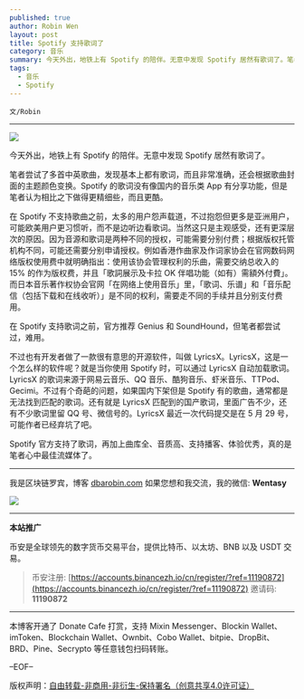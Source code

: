 ```yaml
---
published: true
author: Robin Wen
layout: post
title: Spotify 支持歌词了
category: 音乐
summary: 今天外出，地铁上有 Spotify 的陪伴。无意中发现 Spotify 居然有歌词了。笔者尝试了多首中英歌曲，发现基本上都有歌词，而且非常准确，还会根据歌曲封面的主题颜色变换。Spotify 的歌词没有像国内的音乐类 App 有分享功能，但是笔者认为相比之下做得更精细些，而且更酷。Spotify 官方支持了歌词，再加上曲库全、音质高、支持播客、体验优秀，真的是笔者心中最佳流媒体了。
tags:
  - 音乐
  - Spotify
---
```


`文/Robin`

***

![](https://cdn.dbarobin.com/q0oj1pa.png)

今天外出，地铁上有 Spotify 的陪伴。无意中发现 Spotify 居然有歌词了。

笔者尝试了多首中英歌曲，发现基本上都有歌词，而且非常准确，还会根据歌曲封面的主题颜色变换。Spotify 的歌词没有像国内的音乐类 App 有分享功能，但是笔者认为相比之下做得更精细些，而且更酷。

在 Spotify 不支持歌曲之前，太多的用户怨声载道，不过抱怨但更多是亚洲用户，可能欧美用户更习惯听，而不是边听边看歌词。当然这只是主观感受，还有更深层次的原因。因为音源和歌词是两种不同的授权，可能需要分别付费；根据版权托管机构不同，可能还需要分别申请授权。例如香港作曲家及作词家协会在官网数码网络版权使用费中就明确指出：使用该协会管理权利的乐曲，需要交纳总收入的 15% 的作为版权费，并且「歌詞展示及卡拉 OK 伴唱功能（如有）需額外付費」。而日本音乐著作权协会官网「在网络上使用音乐」里，「歌词、乐谱」和「音乐配信（包括下载和在线收听）」是不同的权利，需要走不同的手续并且分别支付费用。

在 Spotify 支持歌词之前，官方推荐 Genius 和 SoundHound，但笔者都尝试过，难用。

不过也有开发者做了一款很有意思的开源软件，叫做 LyricsX。LyricsX，这是一个怎么样的软件呢？就是当你使用 Spotify 时，可以通过 LyricsX 自动加载歌词。LyricsX 的歌词来源于网易云音乐、QQ 音乐、酷狗音乐、虾米音乐、TTPod、Gecimi。不过有个奇葩的问题，如果国内下架但是 Spotify 有的歌曲，通常都是无法找到匹配的歌词。还有就是 LyricsX 匹配到的国产歌词，里面广告不少，还有不少歌词里留 QQ 号、微信号的。LyricsX 最近一次代码提交是在 5 月 29 号，可能作者已经弃坑了吧。

Spotify 官方支持了歌词，再加上曲库全、音质高、支持播客、体验优秀，真的是笔者心中最佳流媒体了。

***

我是区块链罗宾，博客 [dbarobin.com](https://dbarobin.com/)
如果您想和我交流，我的微信: **Wentasy**

![](https://cdn.dbarobin.com/v4yywe2.png)

***

**本站推广**

币安是全球领先的数字货币交易平台，提供比特币、以太坊、BNB 以及 USDT 交易。

> 币安注册: [https://accounts.binancezh.io/cn/register/?ref=11190872](https://accounts.binancezh.io/cn/register/?ref=11190872)
> 邀请码: **11190872**

***

本博客开通了 Donate Cafe 打赏，支持 Mixin Messenger、Blockin Wallet、imToken、Blockchain Wallet、Ownbit、Cobo Wallet、bitpie、DropBit、BRD、Pine、Secrypto 等任意钱包扫码转账。

<center>
    <div class="--donate-button"
         data-button-id="f8b9df0d-af9a-460d-8258-d3f435445075"
    ></div>
</center>

–EOF–

版权声明：[自由转载-非商用-非衍生-保持署名（创意共享4.0许可证）](http://creativecommons.org/licenses/by-nc-nd/4.0/deed.zh)